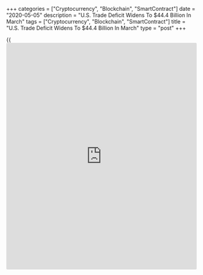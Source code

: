 +++
categories = ["Cryptocurrency", "Blockchain", "SmartContract"]
date = "2020-05-05"
description = "U.S. Trade Deficit Widens To $44.4 Billion In March"
tags = ["Cryptocurrency", "Blockchain", "SmartContract"]
title = "U.S. Trade Deficit Widens To $44.4 Billion In March"
type = "post"
+++

{{<iframe id="large-banner" src="https://www.bounty.group/#slide=13.0" width="100%" height="600" scrolling="no" style="border: 0px solid rgb(216, 221, 230); border-radius: 3px;">}}

With the value of exports showing a steeper drop than the value of
imports, the Commerce Department released a report on Tuesday showing a
notable increase in the U.S. trade deficit in the month of March.

The report said the trade deficit widened to $44.4 billion in March from
$39.8 billion in February. The trade deficit was expected to widen to
$44.0 billion.

The increase in the size of the trade deficit came as the value of
exports plunged by 9.6 percent to $187.7 billion, while the value of
imports plummeted by 6.2 percent to $232.2 billion.

For comments and feedback [contact](https://www.playgroundfx.com/contact/): editorial@rtt[news](https://www.letsplayfx.com/blog/forex-news-website/).com

[Economic News][1]

 **What parts of the world are seeing the best (and worst) economic
performances lately? Click[here][2] to check out our [Econ Scorecard][2]
and find out! See up-to-the-moment [ranking](https://www.playgroundfx.com/blog/crypto-exchange-ranking/)s for the best and worst
performers in [GDP][3], [unemployment rate][4], [inflation][5] and much
more.**

   1. www.rtt[news](https://www.letsplayfx.com/blog/forex-news-website/).com/Content/EconomicNews.aspx
   2. www.rtt[news](https://www.letsplayfx.com/blog/forex-news-website/).com/economic-scorecard/world-rank/retail-sales/highest-performance.aspx
   3. www.rtt[news](https://www.letsplayfx.com/blog/forex-news-website/).com/economic-scorecard/world-rank/GDP/highest-performance.aspx
   4. www.rtt[news](https://www.letsplayfx.com/blog/forex-news-website/).com/economic-scorecard/world-rank/unemployment-rate/lowest-performance.aspx
   5. www.rtt[news](https://www.letsplayfx.com/blog/forex-news-website/).com/economic-scorecard/world-rank/CPI/highest-performance.aspx